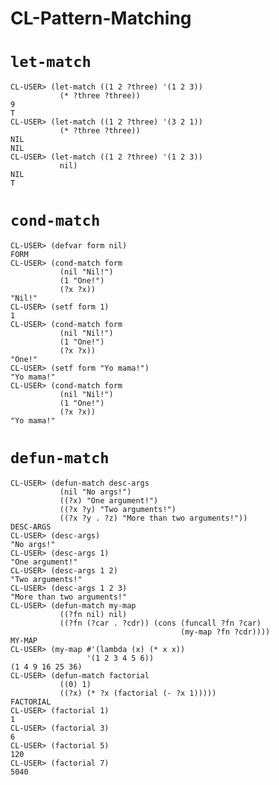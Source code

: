 CL-Pattern-Matching
===================

`let-match`
===========

    CL-USER> (let-match ((1 2 ?three) '(1 2 3))
               (* ?three ?three))
    9
    T
    CL-USER> (let-match ((1 2 ?three) '(3 2 1))
               (* ?three ?three))
    NIL
    NIL
    CL-USER> (let-match ((1 2 ?three) '(1 2 3))
               nil)
    NIL
    T

`cond-match`
============

    CL-USER> (defvar form nil)
    FORM
    CL-USER> (cond-match form
               (nil "Nil!")
               (1 "One!")
               (?x ?x))
    "Nil!"
    CL-USER> (setf form 1)
    1
    CL-USER> (cond-match form
               (nil "Nil!")
               (1 "One!")
               (?x ?x))
    "One!"
    CL-USER> (setf form "Yo mama!")
    "Yo mama!"
    CL-USER> (cond-match form
               (nil "Nil!")
               (1 "One!")
               (?x ?x))
    "Yo mama!"

`defun-match`
=============

    CL-USER> (defun-match desc-args
               (nil "No args!")
               ((?x) "One argument!")
               ((?x ?y) "Two arguments!")
               ((?x ?y . ?z) "More than two arguments!"))
    DESC-ARGS
    CL-USER> (desc-args)
    "No args!"
    CL-USER> (desc-args 1)
    "One argument!"
    CL-USER> (desc-args 1 2)
    "Two arguments!"
    CL-USER> (desc-args 1 2 3)
    "More than two arguments!"
    CL-USER> (defun-match my-map
               ((?fn nil) nil)
               ((?fn (?car . ?cdr)) (cons (funcall ?fn ?car)
                                          (my-map ?fn ?cdr))))
    MY-MAP
    CL-USER> (my-map #'(lambda (x) (* x x))
                     '(1 2 3 4 5 6))
    (1 4 9 16 25 36)
    CL-USER> (defun-match factorial
               ((0) 1)
               ((?x) (* ?x (factorial (- ?x 1)))))
    FACTORIAL
    CL-USER> (factorial 1)
    1
    CL-USER> (factorial 3)
    6
    CL-USER> (factorial 5)
    120
    CL-USER> (factorial 7)
    5040
